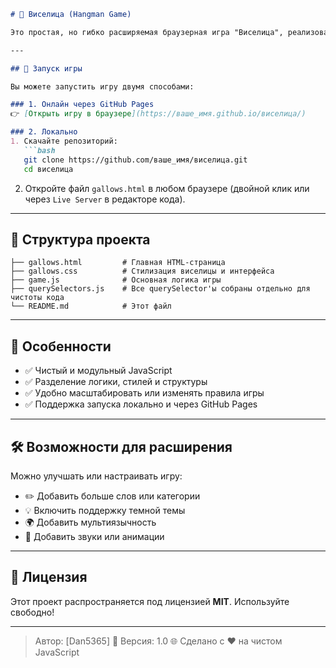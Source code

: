 ````markdown
# 🎯 Виселица (Hangman Game)

Это простая, но гибко расширяемая браузерная игра "Виселица", реализованная с использованием **HTML**, **CSS**, и **JavaScript**. Проект соответствует принципам **чистого кода** и может быть легко адаптирован или дополнен новыми возможностями.

---

## 🚀 Запуск игры

Вы можете запустить игру двумя способами:

### 1. Онлайн через GitHub Pages
👉 [Открыть игру в браузере](https://ваше_имя.github.io/виселица/)

### 2. Локально
1. Скачайте репозиторий:
   ```bash
   git clone https://github.com/ваше_имя/виселица.git
   cd виселица
````

2. Откройте файл `gallows.html` в любом браузере (двойной клик или через `Live Server` в редакторе кода).

---

## 📁 Структура проекта

```text
├── gallows.html         # Главная HTML-страница
├── gallows.css          # Стилизация виселицы и интерфейса
├── game.js              # Основная логика игры
├── querySelectors.js    # Все querySelector'ы собраны отдельно для чистоты кода
└── README.md            # Этот файл
```

---

## 🧠 Особенности

* ✅ Чистый и модульный JavaScript
* ✅ Разделение логики, стилей и структуры
* ✅ Удобно масштабировать или изменять правила игры
* ✅ Поддержка запуска локально и через GitHub Pages

---

## 🛠 Возможности для расширения

Можно улучшать или настраивать игру:

* ✏️ Добавить больше слов или категории
* 💡 Включить поддержку темной темы
* 🌍 Добавить мультиязычность
* 🎵 Добавить звуки или анимации

---

## 📜 Лицензия

Этот проект распространяется под лицензией **MIT**. Используйте свободно!

---

> Автор: \[Dan5365]
> 📅 Версия: 1.0
> 🌐 Сделано с ❤️ на чистом JavaScript

```
```
